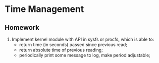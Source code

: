 # Time Management

## Homework


1. Implement kernel module with API in sysfs or procfs, which is able to:
	- return time (in seconds) passed since previous read;
	- return absolute time of previous reading;
	- periodically print some message to log, make period adjustable;

